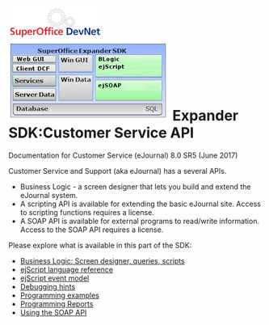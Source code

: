 <properties date="2016-06-24"
SortOrder="1"
/>

![](images/devnet_logo_h60.gif) ![](expander-sdk.jpg)
Expander SDK:Customer Service API
=================================

Documentation for Customer Service (eJournal) 8.0 SR5
(June 2017)

Customer Service and Support (aka eJournal) has a several APIs.

* Business Logic - a screen designer that lets you build and extend the eJournal system.
* A scripting API is available for extending the basic eJournal site. Access to scripting functions requires a license.
* A SOAP API is available for external programs to read/write information. Access to the SOAP API requires a license.

Please explore what is available in this part of the SDK:

* [Business Logic: Screen designer, queries, scripts](Blogic/Blogic.md)
* [ejScript language reference](EJScript/EJScript.md)
* [ejScript event model](EJScript%20event%20model/EJScript%20event%20model.md)
* [Debugging hints](Debugging/Debugging.md)
* [Programming examples](Examples/Examples.md)
* [Programming Reports](Reports/Reports.md)
* [Using the SOAP API](SOAP/SOAP.md)
